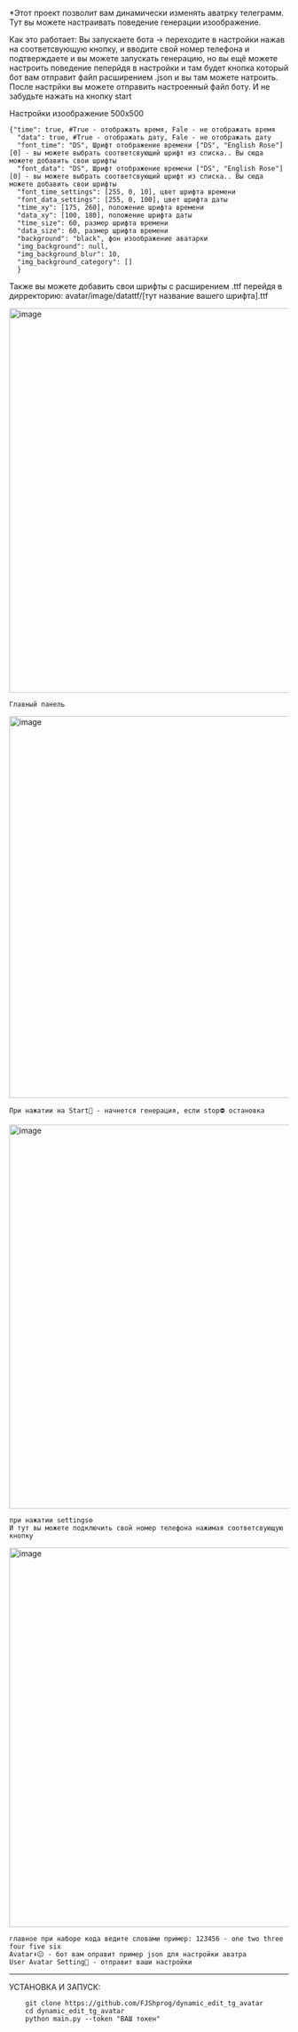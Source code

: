 *Этот проект позволит вам динамически изменять аватрку телеграмм. Тут вы можете настраивать поведение генерации изоображение. 

Как это работает:
  Вы запускаете бота -> переходите в настройки нажав на соответсвующую кнопку, и вводите свой номер телефона и подтверждаете
  и вы можете запускать генерацию, но вы ещё можете настроить поведение пеперйдя в настройки и там будет кнопка который бот вам отправит файл расширением .json и вы там можете натроить. После настрйки вы можете отправить настроенный     файл боту. И не забудьте нажать на кнопку start

Настройки изоображение 500x500

    {"time": true, #True - отображать время, Fale - не отображать время 
      "data": true, #True - отображать дату, Fale - не отображать дату
      "font_time": "DS", Шрифт отображение времени ["DS", "English Rose"][0] - вы можете выбрать соответсвующий шрифт из списка.. Вы сюда можете добавить свои шрифты
      "font_data": "DS", Шрифт отображение времени ["DS", "English Rose"][0] - вы можете выбрать соответсвующий шрифт из списка.. Вы сюда можете добавить свои шрифты
      "font_time_settings": [255, 0, 10], цвет шрифта времени
      "font_data_settings": [255, 0, 100], цвет шрифта даты
      "time_xy": [175, 260], положение шрифта времени 
      "data_xy": [100, 180], положение шрифта даты 
      "time_size": 60, размер шрифта времени
      "data_size": 60, размер шрифта времени
      "background": "black", фон изоображение аватарки
      "img_background": null,
      "img_background_blur": 10,
      "img_background_category": []
      }


  Также вы можете добавить свои шрифты с расширением .ttf перейдя в дирректорию: avatar/image/datattf/[тут название вашего шрифта].ttf
  
  
  
  <img width="692" alt="image" src="https://github.com/FJShprog/dynamic_edit_tg_avatar/assets/102890831/097d7582-d7fd-42dc-a586-c04a5c93d517">
    
    Главный панель
 
  <img width="687" alt="image" src="https://github.com/FJShprog/dynamic_edit_tg_avatar/assets/102890831/752e65c3-38ae-4bde-ad35-92ec1f465531">

    При нажатии на Start🚀 - начнется генерация, если stop⛔ остановка
 


  <img width="691" alt="image" src="https://github.com/FJShprog/dynamic_edit_tg_avatar/assets/102890831/92c865cb-a027-47dd-8de4-490d9b85c7c3">
  
    при нажатии settings⚙️
    И тут вы можете подключить свой номер телефона нажимая соответсвующую кнопку 
    
  <img width="683" alt="image" src="https://github.com/FJShprog/dynamic_edit_tg_avatar/assets/102890831/c5dda067-1897-4c98-ba2f-3626cb167deb">
    
    главное при наборе кода ведите словами пример: 123456 - one two three four five six
    Avatar⬇️😐 - бот вам оправит пример json для настройки аватра
    User Avatar Setting📃 - отправит ваши настройки
______________________
УСТАНОВКА И ЗАПУСК:


        git clone https://github.com/FJShprog/dynamic_edit_tg_avatar
        cd dynamic_edit_tg_avatar
        python main.py --token "ВАШ токен"

    




  

  
  
